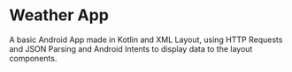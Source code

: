 # Weather App
A basic Android App made in Kotlin and XML Layout, using
HTTP Requests and JSON Parsing and Android Intents
to display data to the layout components.
